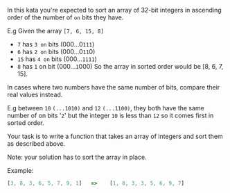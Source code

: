 In this kata you're expected to sort an array of 32-bit integers in ascending order of the number of `on` bits they have.

E.g Given the array `[7, 6, 15, 8]`
- `7` has `3 on` bits (000...0`111`)
- `6` has `2 on` bits (000...0`11`0)
- `15` has `4 on` bits (000...`1111`)
- `8` has `1` on bit (000...`1`000)
So the array in sorted order would be [8, 6, 7, 15].

In cases where two numbers have the same number of bits, compare their real values instead.

E.g between `10` `(...1010)` and `12` `(...1100)`, they both have the same number of on bits '`2`' but the integer `10` is less than `12` so it comes first in sorted order.

Your task is to write a function that takes an array of integers and sort them as described above.

Note: your solution has to sort the array in place.

Example:
```js
[3, 8, 3, 6, 5, 7, 9, 1]   =>    [1, 8, 3, 3, 5, 6, 9, 7]
```